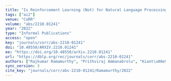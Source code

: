 ```yaml
---
title: "Is Reinforcement Learning (Not) for Natural Language Processing?: Benchmarks, Baselines, and Building Blocks for Natural Language Policy Optimization."
tags: ["ai2"]
venue: "CoRR"
volume: "abs/2210.01241"
year: "2022"
type: "Informal Publications"
access: "open"
key: "journals/corr/abs-2210-01241"
doi: "10.48550/ARXIV.2210.01241"
ee: "https://doi.org/10.48550/arXiv.2210.01241"
url: "https://dblp.org/rec/journals/corr/abs-2210-01241"
authors: ["Rajkumar Ramamurthy", "Prithviraj Ammanabrolu", "Kiant\u00e9 Brantley", "Jack Hessel", "Rafet Sifa", "Christian Bauckhage", "Hannaneh Hajishirzi", "Yejin Choi"]
sync_version: 3
cite_key: "journals/corr/abs-2210-01241/Ramamurthy/2022"
---
```

